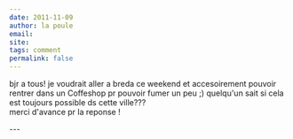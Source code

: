 ```yaml
---
date: 2011-11-09
author: la poule
email: 
site: 
tags: comment
permalink: false
---
```


<p>bjr a tous! je voudrait aller a breda ce weekend et accesoirement pouvoir rentrer dans un Coffeshop pr pouvoir fumer un peu ;) quelqu'un sait si cela est toujours possible ds cette ville???<br />
merci d'avance pr la reponse ! <br />
</p>
---